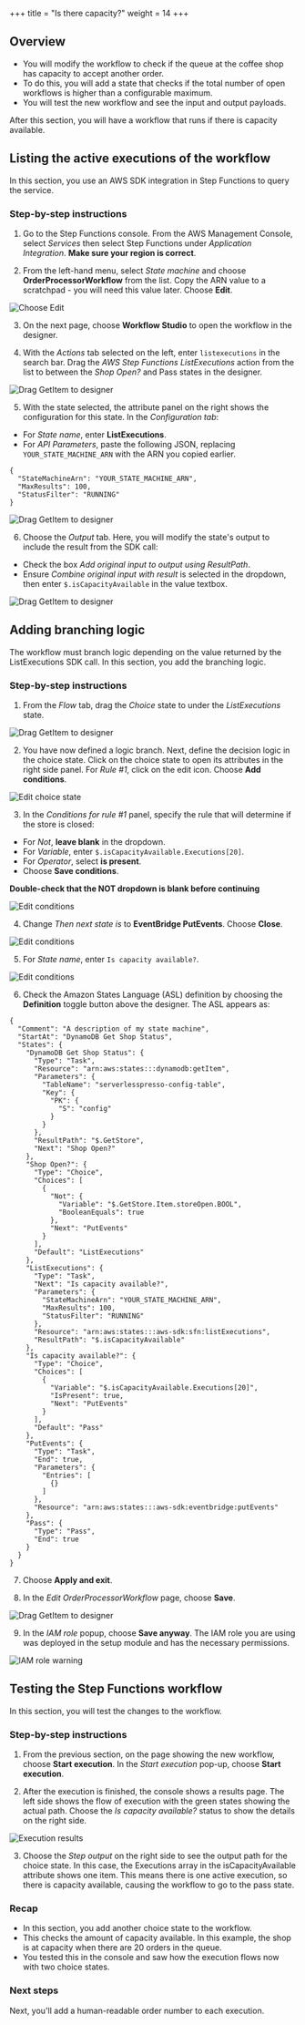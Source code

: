 +++
title = "Is there capacity?"
weight = 14
+++

## Overview

* You will modify the workflow to check if the queue at the coffee shop has capacity to accept another order.
* To do this, you will add a state that checks if the total number of open workflows is higher than a configurable maximum.
* You will test the new workflow and see the input and output payloads.

After this section, you will have a workflow that runs if there is capacity available.

## Listing the active executions of the workflow

In this section, you use an AWS SDK integration in Step Functions to query the service.

### Step-by-step instructions ##

1. Go to the Step Functions console. From the AWS Management Console, select *Services* then select Step Functions under *Application Integration*. **Make sure your region is correct**.

2. From the left-hand menu, select *State machine* and choose **OrderProcessorWorkflow** from the list. Copy the ARN value to a scratchpad - you will need this value later. Choose **Edit**.

![Choose Edit](../images/se-mod1-capacity0.png)

3. On the next page, choose **Workflow Studio** to open the workflow in the designer.

4. With the *Actions* tab selected on the left, enter `listexecutions` in the search bar. Drag the *AWS Step Functions ListExecutions* action from the list to between the *Shop Open?* and Pass states in the designer.

![Drag GetItem to designer](../images/se-mod1-capacity2.png)

5. With the state selected, the attribute panel on the right shows the configuration for this state. In the *Configuration tab*:
- For *State name*, enter **ListExecutions**.
- For *API Parameters*, paste the following JSON, replacing `YOUR_STATE_MACHINE_ARN` with the ARN you copied earlier.

```
{
  "StateMachineArn": "YOUR_STATE_MACHINE_ARN",
  "MaxResults": 100,
  "StatusFilter": "RUNNING"
}
```
![Drag GetItem to designer](../images/se-mod1-capacity3.png)

6. Choose the *Output* tab. Here, you will modify the state's output to include the result from the SDK call:
- Check the box *Add original input to output using ResultPath*.
- Ensure *Combine original input with result* is selected in the dropdown, then enter `$.isCapacityAvailable` in the value textbox.

![Drag GetItem to designer](../images/se-mod1-capacity4.png)

## Adding branching logic

The workflow must branch logic depending on the value returned by the ListExecutions SDK call. In this section, you add the branching logic.

### Step-by-step instructions ##

1. From the *Flow* tab, drag the *Choice* state to under the *ListExecutions* state.

![Drag GetItem to designer](../images/se-mod1-capacity5.png)

2. You have now defined a logic branch. Next, define the decision logic in the choice state. Click on the choice state to open its attributes in the right side panel. For *Rule #1*, click on the edit icon. Choose **Add conditions**.

![Edit choice state](../images/se-mod1-capacity6.png)

3. In the *Conditions for rule #1* panel, specify the rule that will determine if the store is closed:
- For *Not*, **leave blank** in the dropdown.
- For *Variable*, enter `$.isCapacityAvailable.Executions[20]`.
- For *Operator*, select **is present**.
- Choose **Save conditions**.

**Double-check that the NOT dropdown is blank before continuing**

![Edit conditions](../images/se-mod1-capacity7.png)

4. Change *Then next state is* to **EventBridge PutEvents**. Choose **Close**.

![Edit conditions](../images/se-mod1-capacity8.png)

5. For *State name*, enter `Is capacity available?`.

![Edit conditions](../images/se-mod1-capacity9.png)

6. Check the Amazon States Language (ASL) definition by choosing the **Definition** toggle button above the designer. The ASL appears as:

```
{
  "Comment": "A description of my state machine",
  "StartAt": "DynamoDB Get Shop Status",
  "States": {
    "DynamoDB Get Shop Status": {
      "Type": "Task",
      "Resource": "arn:aws:states:::dynamodb:getItem",
      "Parameters": {
        "TableName": "serverlesspresso-config-table",
        "Key": {
          "PK": {
            "S": "config"
          }
        }
      },
      "ResultPath": "$.GetStore",
      "Next": "Shop Open?"
    },
    "Shop Open?": {
      "Type": "Choice",
      "Choices": [
        {
          "Not": {
            "Variable": "$.GetStore.Item.storeOpen.BOOL",
            "BooleanEquals": true
          },
          "Next": "PutEvents"
        }
      ],
      "Default": "ListExecutions"
    },
    "ListExecutions": {
      "Type": "Task",
      "Next": "Is capacity available?",
      "Parameters": {
        "StateMachineArn": "YOUR_STATE_MACHINE_ARN",
        "MaxResults": 100,
        "StatusFilter": "RUNNING"
      },
      "Resource": "arn:aws:states:::aws-sdk:sfn:listExecutions",
      "ResultPath": "$.isCapacityAvailable"
    },
    "Is capacity available?": {
      "Type": "Choice",
      "Choices": [
        {
          "Variable": "$.isCapacityAvailable.Executions[20]",
          "IsPresent": true,
          "Next": "PutEvents"
        }
      ],
      "Default": "Pass"
    },
    "PutEvents": {
      "Type": "Task",
      "End": true,
      "Parameters": {
        "Entries": [
          {}
        ]
      },
      "Resource": "arn:aws:states:::aws-sdk:eventbridge:putEvents"
    },
    "Pass": {
      "Type": "Pass",
      "End": true
    }
  }
}
```
7. Choose **Apply and exit**.

8. In the *Edit OrderProcessorWorkflow* page, choose **Save**.

![Drag GetItem to designer](../images/se-mod1-capacity10.png)

9. In the *IAM role* popup, choose **Save anyway**. The IAM role you are using was deployed in the setup module and has the necessary permissions.

![IAM role warning](../images/iam-role-warning.png)


## Testing the Step Functions workflow

In this section, you will test the changes to the workflow.

### Step-by-step instructions ###

1. From the previous section, on the page showing the new workflow, choose **Start execution**. In the *Start execution* pop-up, choose **Start execution**.

2. After the execution is finished, the console shows a results page. The left side shows the flow of execution with the green states showing the actual path. Choose the *Is capacity available?* status to show the details on the right side.

![Execution results](../images/se-mod1-capacity11.png)

3. Choose the *Step output* on the right side to see the output path for the choice state. In this case, the Executions array in the isCapacityAvailable attribute shows one item. This means there is one active execution, so there is capacity available, causing the workflow to go to the pass state.

### Recap

- In this section, you add another choice state to the workflow.
- This checks the amount of capacity available. In this example, the shop is at capacity when there are 20 orders in the queue.
- You tested this in the console and saw how the execution flows now with two choice states.

### Next steps

Next, you'll add a human-readable order number to each execution.
